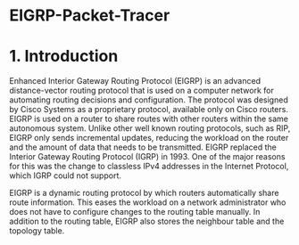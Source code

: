 # EIGRP-Packet-Tracer

# 1. Introduction

Enhanced Interior Gateway Routing Protocol (EIGRP) is an advanced distance-vector routing protocol that is used on a computer network for automating routing decisions and configuration. The protocol was designed by Cisco Systems as a proprietary protocol, available only on Cisco routers. 
EIGRP is used on a router to share routes with other routers within the same autonomous system. Unlike other well known routing protocols, such as RIP, EIGRP only sends incremental updates, reducing the workload on the router and the amount of data that needs to be transmitted.
EIGRP replaced the Interior Gateway Routing Protocol (IGRP) in 1993. One of the major reasons for this was the change to classless IPv4 addresses in the Internet Protocol, which IGRP could not support.

EIGRP is a dynamic routing protocol by which routers automatically share route information. This eases the workload on a network administrator who does not have to configure changes to the routing table manually.
In addition to the routing table, EIGRP also stores the neighbour table and the topology table.

